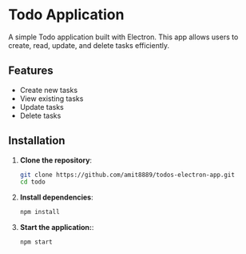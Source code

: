 # Todo Application

A simple Todo application built with Electron. This app allows users to create, read, update, and delete tasks efficiently.

## Features

- Create new tasks
- View existing tasks
- Update tasks
- Delete tasks

## Installation

1. **Clone the repository**:
   ```bash
   git clone https://github.com/amit8889/todos-electron-app.git
   cd todo
2. **Install dependencies**:
   ```bash
   npm install
3. **Start the application:**:
   ```bash
   npm start
